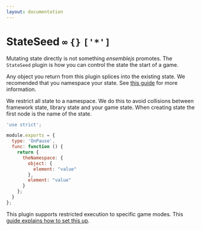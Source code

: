 ```yaml
---
layout: documentation
---
```


# StateSeed `∞` `{}` `['*']`

Mutating state directly is not something *ensemblejs* promotes. The `StateSeed` plugin is how you can control the state the start of a game.

Any object you return from this plugin splices into the existing state. We recomended that you namespace your state. See [this guide](/docs/guides/state.html) for more information.

We restrict all state to a namespace. We do this to avoid collisions between framework state, library state and your game state. When creating state the first node is the name of the state.

~~~javascript
'use strict';

module.exports = {
  type: 'OnPause',
  func: function () {
    return {
      theNamespace: {
        object: {
          element: "value"
        },
        element: "value"
      }
    };
  }
};
~~~

This plugin supports restricted execution to specific game modes. This [guide explains how to set this up](/docs/guides/restricted-execution.html).